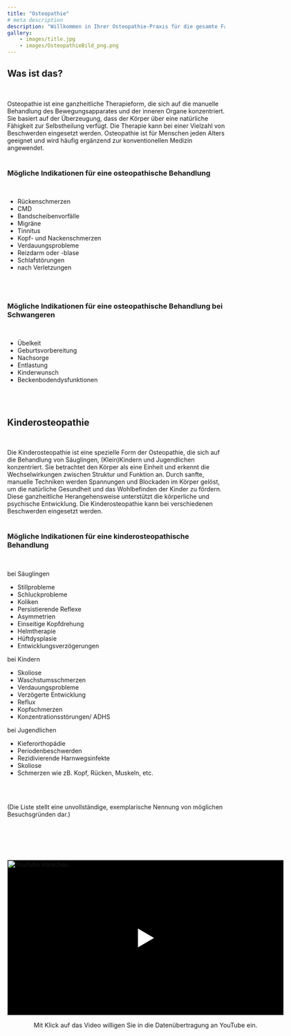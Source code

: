 ```yaml
---
title: "Osteopathie"
# meta description
description: "Willkommen in Ihrer Osteopathie-Praxis für die gesamte Familie in Stuttgart. Spezialisiert auf Säuglinge, Kinder und Frauen vor und nach der Geburt."
gallery:
    - images/title.jpg
    - images/OsteopathieBild_png.png
---
```


## Was ist das?
<br>

Osteopathie ist eine ganzheitliche Therapieform, die sich auf die manuelle Behandlung des Bewegungsapparates und der inneren Organe konzentriert. Sie basiert auf der Überzeugung, dass der Körper über eine natürliche Fähigkeit zur Selbstheilung verfügt. Die Therapie kann bei einer Vielzahl von Beschwerden eingesetzt werden. Osteopathie ist für Menschen jeden Alters geeignet und wird häufig ergänzend zur konventionellen Medizin angewendet.
<br>
<br>

### Mögliche Indikationen für eine osteopathische Behandlung
<br>

* Rückenschmerzen
* CMD
* Bandscheibenvorfälle
* Migräne
* Tinnitus
* Kopf- und Nackenschmerzen
* Verdauungsprobleme
* Reizdarm oder -blase
* Schlafstörungen
* nach Verletzungen
<br>
<br>

### Mögliche Indikationen für eine osteopathische Behandlung bei Schwangeren
<br>

* Übelkeit
* Geburtsvorbereitung
* Nachsorge
* Entlastung
* Kinderwunsch
* Beckenbodendysfunktionen
<br>
<br>

## Kinderosteopathie
<br>

Die Kinderosteopathie ist eine spezielle Form der Osteopathie, die sich auf die Behandlung von Säuglingen, (Klein)Kindern und Jugendlichen konzentriert. Sie betrachtet den Körper als eine Einheit und erkennt die Wechselwirkungen zwischen Struktur und Funktion an. Durch sanfte, manuelle Techniken werden Spannungen und Blockaden im Körper gelöst, um die natürliche Gesundheit und das Wohlbefinden der Kinder zu fördern. Diese ganzheitliche Herangehensweise unterstützt die körperliche und psychische Entwicklung. Die Kinderosteopathie kann bei verschiedenen Beschwerden eingesetzt werden.
<br>
<br>

### Mögliche Indikationen für eine kinderosteopathische Behandlung
<br>

bei Säuglingen

* Stillprobleme
* Schluckprobleme
* Koliken
* Persistierende Reflexe
* Asymmetrien
* Einseitige Kopfdrehung
* Helmtherapie
* Hüftdysplasie
* Entwicklungsverzögerungen

bei Kindern

* Skoliose
* Waschstumsschmerzen
* Verdauungsprobleme
* Verzögerte Entwicklung
* Reflux
* Kopfschmerzen
* Konzentrationsstörungen/ ADHS

bei Jugendlichen

* Kieferorthopädie
* Periodenbeschwerden
* Rezidivierende Harnwegsinfekte
* Skoliose
* Schmerzen wie zB. Kopf, Rücken, Muskeln, etc.
<br>
<br>

(Die Liste stellt eine unvollständige, exemplarische Nennung von möglichen Besuchsgründen dar.)

<br>
<br>
<br>

<div style="width: 640px; margin: 2rem auto;">
  <div onclick="loadYoutube(this)" data-ytid="BU27TUPikaw" style="position: relative; cursor: pointer; width: 640px; height: 360px; background: #000;">
    <img src="https://img.youtube.com/vi/BU27TUPikaw/hqdefault.jpg" alt="YouTube Vorschau" style="width: 640px; height: 360px; object-fit: cover;">
    <div style="position: absolute; top: 50%; left: 50%; transform: translate(-50%, -50%); font-size: 3rem; color: white; background: rgba(0,0,0,0.6); border-radius: 50%; padding: 0.5rem 1rem;">▶</div>
  </div>
  <p style="text-align: center; font-size: 0.9rem;">Mit Klick auf das Video willigen Sie in die Datenübertragung an YouTube ein.</p>
</div>

